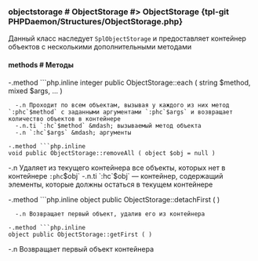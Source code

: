### objectstorage # ObjectStorage #> ObjectStorage {tpl-git PHPDaemon/Structures/ObjectStorage.php}

Данный класс наследует `SplObjectStorage` и предоставляет контейнер объектов с несколькими дополнительными методами

#### methods # Методы

 -.method ```php.inline
 integer public ObjectStorage::each ( string $method, mixed $args, ... )
 ```
   -.n Проходит по всем объектам, вызывая у каждого из них метод `:phc`$method` c заданными аргументами `:phc`$args` и возвращает количество объектов в контейнере
   -.n.ti `:hc`$method` &mdash; вызываемый метод объекта
   -.n `:hc`$args` &mdash; аргументы

 -.method ```php.inline
 void public ObjectStorage::removeAll ( object $obj = null )
 ```
   -.n Удаляет из текущего контейнера все объекты, которых нет в контейнере `:phc`$obj`
   -.n.ti `:hc`$obj` &mdash; контейнер, содержащий элементы, которые должны остаться в текущем контейнере

 -.method ```php.inline
 object public ObjectStorage::detachFirst ( )
 ```
   -.n Возвращает первый объект, удалив его из контейнера

 -.method ```php.inline
 object public ObjectStorage::getFirst ( )
 ```
   -.n Возвращает первый объект контейнера